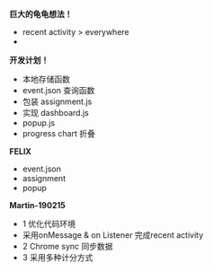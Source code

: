**巨大的龟龟想法！**

- recent activity > everywhere
-

**开发计划！**

- 本地存储函数
- event.json 查询函数
- 包装 assignment.js
- 实现 dashboard.js
- popup.js
- progress chart 折叠

**FELIX**

- event.json
- assignment
- popup

**Martin-190215**
- 1 优化代码环境
-   采用onMessage & on Listener 完成recent activity
- 2 Chrome sync 同步数据
- 3 采用多种计分方式
